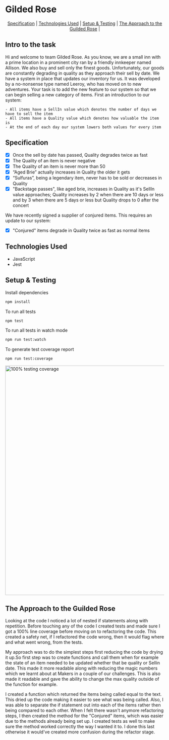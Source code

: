 # Gilded Rose
<div align="center">

[Specification](#Specification) | [Technologies Used](#Technologies-Used ) | [Setup & Testing](#Setup-&-Testing) | [The Approach to the Guilded Rose](#The-Approach-to-the-Guilded-Rose) |
</div>

## Intro to the task

Hi and welcome to team Gilded Rose. As you know, we are a small inn with a prime location in a
prominent city ran by a friendly innkeeper named Allison. We also buy and sell only the finest goods.
Unfortunately, our goods are constantly degrading in quality as they approach their sell by date. We
have a system in place that updates our inventory for us. It was developed by a no-nonsense type named
Leeroy, who has moved on to new adventures. Your task is to add the new feature to our system so that
we can begin selling a new category of items. First an introduction to our system:

	- All items have a SellIn value which denotes the number of days we have to sell the item
	- All items have a Quality value which denotes how valuable the item is
	- At the end of each day our system lowers both values for every item

## Specification
- [x] Once the sell by date has passed, Quality degrades twice as fast
- [x] The Quality of an item is never negative
- [x] The Quality of an item is never more than 50
- [x] “Aged Brie” actually increases in Quality the older it gets
- [x] “Sulfuras”, being a legendary item, never has to be sold or decreases in Quality
- [x] "Backstage passes", like aged brie, increases in Quality as it's SellIn value approaches; Quality increases by 2 when there are 10 days or less and by 3 when there are 5 days or less but Quality drops to 0 after the concert

We have recently signed a supplier of conjured items. This requires an update to our system:
- [x] "Conjured" items degrade in Quality twice as fast as normal items

## Technologies Used 
* JavaScript 
* Jest


## Setup & Testing

Install dependencies

```sh
npm install
```

To run all tests

```sh
npm test
```

To run all tests in watch mode

```sh
npm run test:watch
```

To generate test coverage report

```sh
npm run test:coverage
```
<img width="724" alt="100%  testing coverage" src="https://user-images.githubusercontent.com/57540755/80870333-a9845e80-8c9d-11ea-9d97-1f9546fa034d.png">

## The Approach to the Guilded Rose
Looking at the code I noticed a lot of nested if statements along with repetition. Before touching any of the code I created tests and made sure I got a 100% line coverage before moving on to refactoring the code. This created a safety net, if I refactored the code wrong, then it would flag where and what went wrong, from the tests.<p>
		My approach was to do the simplest steps first reducing the code by drying it up.So first step was to create functions and call them when for example the state of an item needed to be updated whether that be quality or Sellin date. This made it more readable along with reducing the magic numbers which we learnt about at Makers in a couple of our challenges. This is also made it readable and gave the ability to change the max quality outside of the function for example.<p>
		I created a function which returned the items being called equal to the text. This dried up the code making it easier to see what was being called. Also, I was able to separate the if statement out into each of the items rather then being compared to each other.
	When I felt there wasn't anymore refactoring steps, I then created the method for the  "Conjured" items, which was easier due to the methods already being set up. I created tests as well to make sure the method worked correctly the way I wanted it to. I done this last otherwise it would've created more confusion during the refactor stage.



